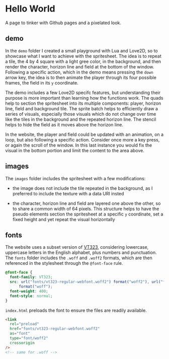# Hello World

A page to tinker with Github pages and a pixelated look.

## demo

In the `demo` folder I created a small playground with Lua and Love2D, so to showcase what I want to achieve with the spritesheet. The idea is to repeat a tile, the 4 by 4 square with a light gree color, in the background, and then render the character, horizon line and field at the bottom of the window. Following a specific action, which in the demo means pressing the `down` arrow key, the idea is to then animate the player through its four possible frames, the field in its `y` coordinate.

The demo includes a few Love2D specifc features, but understanding their purpose is more important than learning how the functions work. The quads help to section the spritesheet into its multiple components: player, horizon line, field and background tile. The sprite batch helps to efficiently draw a series of visuals, especially those visuals which do not change over time like the tiles in the background and the repeated horizon line. The stencil helps to hide the field as it moves above the horizon line.

In the website, the player and field could be updated with an animation, on a loop, but also following a specific action. Consider once more a key press, or again the scroll of the window. In this last instance you would fix the visual in the bottom portion and limit the content to the area above.

## images

The `images` folder includes the spritesheet with a few modifications:

- the image does not include the tile repeated in the background, as I preferred to include the texture with a data URI insted

- the character, horizon line and field are layered one above the other, so to share a common width of 64 pixels. This structure helps to have the pseudo elements section the spritesheet at a specific `y` coordinate, set a fixed height and yet repeat the visual horizontally

## fonts

The website uses a subset version of [VT323](https://fonts.google.com/specimen/VT323), considering lowercase, uppercase letters in the English alphabet, plus numbers and punctuation. The `fonts` folder includes the `.woff` and `.woff2` formats, which are then referenced in the stylesheet through the `@font-face` rule.

```css
@font-face {
  font-family: VT323;
  src: url("fonts/vt323-regular-webfont.woff2") format("woff2"), url("fonts/vt323-regular-webfont.woff")
      format("woff");
  font-weight: 400;
  font-style: normal;
}
```

`index.html` preloads the font to ensure the files are readily available.

```html
<link
  rel="preload"
  href="fonts/vt323-regular-webfont.woff2"
  as="font"
  type="font/woff2"
  crossorigin
/>
<!-- same for .woff -->
```
